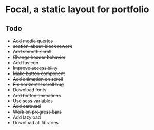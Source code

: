 # Focal, a static layout for portfolio

## Todo
* ~~Add media queries~~
* ~~section-about-block rework~~
* ~~Add smooth scroll~~
* ~~Change header behavior~~
* ~~Add favicon~~
* ~~Improve accessibility~~
* ~~Make button component~~
* ~~Add animation on scroll~~
* ~~Fix horizontal scroll bug~~
* ~~Download fonts~~
* ~~Add button animations~~
* ~~Use scss variables~~
* ~~Add carousel~~
* ~~Work on progress bars~~
* Add lazyload
* Download all libraries
